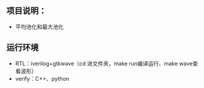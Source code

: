 ## 项目说明：

- 平均池化和最大池化

## 运行环境

- RTL：iverilog+gtkwave（cd 进文件夹，make run编译运行、make wave查看波形）
- verify：C++、python

